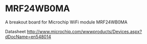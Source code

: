 MRF24WB0MA
==========

A breakout board for Microchip WiFi module MRF24WB0MA

Datasheet http://www.microchip.com/wwwproducts/Devices.aspx?dDocName=en548014
